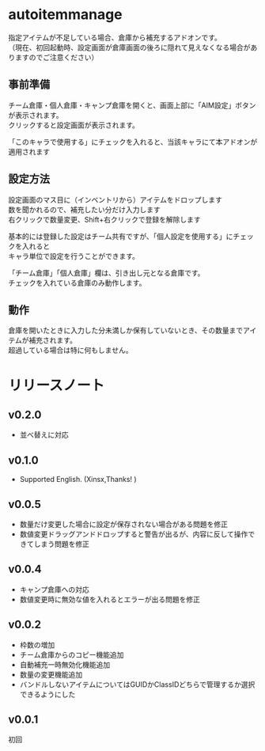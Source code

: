 # autoitemmanage
指定アイテムが不足している場合、倉庫から補充するアドオンです。    
（現在、初回起動時、設定画面が倉庫画面の後ろに隠れて見えなくなる場合がありますのでご注意ください）    
## 事前準備
チーム倉庫・個人倉庫・キャンプ倉庫を開くと、画面上部に「AIM設定」ボタンが表示されます。  
クリックすると設定画面が表示されます。  

「このキャラで使用する」にチェックを入れると、当該キャラにて本アドオンが適用されます

## 設定方法
設定画面のマス目に（インベントリから）アイテムをドロップします  
数を聞かれるので、補充したい分だけ入力します  
右クリックで数量変更、Shift+右クリックで登録を解除します  

基本的には登録した設定はチーム共有ですが、「個人設定を使用する」にチェックを入れると  
キャラ単位で設定を行うことができます。

「チーム倉庫」「個人倉庫」欄は、引き出し元となる倉庫です。  
チェックを入れている倉庫のみ動作します。
## 動作
倉庫を開いたときに入力した分未満しか保有していないとき、その数量までアイテムが補充されます。  
超過している場合は特に何もしません。

# リリースノート
## v0.2.0
* 並べ替えに対応

## v0.1.0
* Supported English. (Xinsx,Thanks! )

## v0.0.5
* 数量だけ変更した場合に設定が保存されない場合がある問題を修正
* 数値変更ドラッグアンドドロップすると警告が出るが、内容に反して操作できてしまう問題を修正

## v0.0.4
* キャンプ倉庫への対応
* 数値変更時に無効な値を入れるとエラーが出る問題を修正

## v0.0.2
* 枠数の増加
* チーム倉庫からのコピー機能追加
* 自動補充一時無効化機能追加
* 数量の変更機能追加
* バンドルしないアイテムについてはGUIDかClassIDどちらで管理するか選択できるようにした

## v0.0.1
初回
